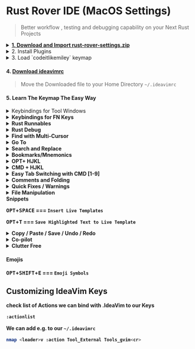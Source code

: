 # Rust Rover IDE (MacOS Settings)

> Better workflow , testing and debugging capability on your Next Rust Projects


<details>
  <summary>
    <a href="https://github.com/codeitlikemiley/rust-rover-settings/raw/main/rust-rover-settings.zip">
      <strong>1. Download and Import rust-rover-settings.zip</strong>
    </a>
  </summary>
  <img src="import_settings.png" alt="Alt text" />
</details>

<details>
<summary>
2. Install  Plugins
</summary>

- IdeaVim
- IdeaVim-Sneak
- Whichkey
- .env file support
- Better highlights
- Github Copilot

</details>


<details>
  <summary>3. Load `codeitlikemiley` keymap</summary>

![Alt text](keymap.png)

</details>

#### 4. [Download ideavimrc](https://github.com/codeitlikemiley/rust-rover-settings/blob/main/.ideavimrc)

> Move the Downloaded file to your Home Directory `~/.ideavimrc`

#### 5. Learn The Keymap The Easy Way

<details>
  <summary>Keybindings for Tool Windows</summary>

### <strong>Upper Left SideBar Keybindings</strong>

![Alt text](upper-sidebar.png)

<kbd>CMD</kbd> + <kbd>F1</kbd> === `Tool Windows: Project`

<kbd>CMD</kbd> + <kbd>F2</kbd> === `Tool Windows: Structure`

<kbd>CMD</kbd> + <kbd>F3</kbd> === `Tool Windows: Bookmarks`

<kbd>CMD</kbd> + <kbd>F4</kbd> === `Tool Windows: TODO`

<kbd>CMD</kbd> + <kbd>F5</kbd> === `Refresh Cargo Projects`


### <strong>Right SideBar Keybindings</strong>

![Alt text](right-sidebar.png)

<kbd>CMD</kbd> + <kbd>F12</kbd> === `Tool Windows: Notifications`

<kbd>CMD</kbd> + <kbd>F11</kbd> === `Tool Windows: Cargo`

<kbd>CMD</kbd> + <kbd>F10</kbd> === `Tool Windows: Database`

<kbd>CMD</kbd> + <kbd>F9</kbd> === `Tool Windows: Github Co-pilot`


### <strong>Lower Left SideBar Keybindings</strong>

![Alt text](lower-sidebar.png)

<kbd>OPT</kbd> + <kbd>C</kbd> === `Tool Windows: Commit`

<kbd>OPT</kbd> + <kbd>G</kbd>=== `Tool Windows: Git`

<kbd>OPT</kbd> + <kbd>B</kbd> === `Tool Windows: Build`

<kbd>OPT</kbd> + <kbd>R</kbd> === `Tool Windows: Run`

<kbd>OPT</kbd> + <kbd>P</kbd> === `Tool Windows: Problems`

<kbd>CMD</kbd> + <kbd>TILDA</kbd> === `Tool Windows: Terminal`

</details>

<details>
<summary>
<strong>Keybindings for FN Keys<strong>
</summary>

<kbd>F1</kbd> === `Quick Documentation`

<kbd>F2</kbd> === `Rename`

<kbd>F3</kbd> === `Refactor`

<kbd>F4</kbd> === `Jump To Source`

</details>



<details>
<summary>
<strong>Rust Runnables<strong>
</summary>

<kbd>CMD</kbd> + <kbd>R</kbd>=== `Run Under Cursor`

<kbd>CMD</kbd> + <kbd>SHIFT</kbd> + <kbd>R</kbd>=== `Re-Run Last Command`

</details>

<details>
<summary>
<strong>Rust Debug<strong>
</summary>

<kbd>CMD</kbd> + <kbd>T</kbd>=== `Run Debugger Under Cursor`

<kbd>CMD</kbd> + <kbd>SHIFT</kbd> + <kbd>D</kbd>=== `Toggle Debugger Breakpoint`

<kbd>CMD</kbd> + <kbd>SHIFT</kbd> + <kbd>T</kbd>=== `Stop`

<kbd>OPT</kbd> + <kbd>F1</kbd>=== `Step Into`

<kbd>OPT</kbd> + <kbd>F2</kbd>=== `Step Over`

<kbd>OPT</kbd> + <kbd>F3</kbd>=== `Step Out`

<kbd>OPT</kbd> + <kbd>F4</kbd>=== `Pause Program`

<kbd>OPT</kbd> + <kbd>SHIFT</kbd> + <kbd>R</kbd>=== `Resume Program`

<kbd>SHIFT</kbd> + <kbd>F1</kbd>=== `Smart Step Into`

<kbd>OPT</kbd> + <kbd>SHIFT</kbd> + <kbd>F1</kbd>=== `Force Step Into`

<kbd>OPT</kbd> + <kbd>SHIFT</kbd> + <kbd>F2</kbd>=== `Force Step Over`

</details>

<details>
<summary>
<strong>Find with Multi-Cursor<strong>
</summary>

<kbd>CMD</kbd> + <kbd>F</kbd>=== `Find`

<kbd>CMD</kbd> + <kbd>]</kbd>=== `Find Next`

<kbd>CMD</kbd> + <kbd>SHIFT</kbd> + <kbd>N</kbd>=== `Add Selection For Next Occurence`


<kbd>CMD</kbd> + <kbd>[</kbd>=== `Find Previous`


<kbd>CMD</kbd> + <kbd>SHIFT</kbd> + <kbd>N</kbd>=== `Unselect Occurence`


<kbd>CMD</kbd> + <kbd>\\</kbd>=== `Select All Occurence`

<kbd>CMD</kbd> + <kbd>SHIFT</kbd> + <kbd>F</kbd>=== `Find in Files`


<kbd>OPT</kbd> + <kbd>SHIFT</kbd> + <kbd>F</kbd>=== `Open File in Finder`

</details>

<details>
<summary>
<strong>Go To<strong>
</summary>

<kbd>CMD</kbd> + <kbd>P</kbd>=== `Search Everywhere`

<kbd>CMD</kbd> + <kbd>O</kbd>=== `Go to Type`

<kbd>CMD</kbd> + <kbd>I</kbd>=== `Go to Implementations`

<kbd>CMD</kbd> + <kbd>U</kbd>=== `Find Usage`

<kbd>CMD</kbd> + <kbd>E</kbd>=== `Find Recent`

<kbd>CMD</kbd> + <kbd>D</kbd>=== `Quick Definition`

<kbd>CMD</kbd> + <kbd>G</kbd>=== `Go to Reference Action`

<kbd>CMD</kbd> +<kbd>SHIFT</kbd> + <kbd>G</kbd>=== `Go to LineNumber:Column`


</details>


<details>
<summary>
<strong>Search and Replace<strong>
</summary>

<kbd>OPT</kbd> + <kbd>S</kbd>=== `Replace`

<kbd>OPT</kbd> + <kbd>SHIFT</kbd> + <kbd>S</kbd>=== `Replace in Files`

</details>

<details>
<summary>
<strong>Bookmarks/Mnemonics<strong>
</summary>

<kbd>CMD</kbd> + <kbd>M</kbd>=== `Go to Mnemonic`

<kbd>CMD</kbd> + <kbd>SHIFT</kbd> + <kbd>M</kbd>===  `Toggle Bookmark Mnemonic`

<kbd>CMD</kbd> + <kbd>B</kbd>=== `Show Bookmarks`

<kbd>CMD</kbd> + <kbd>SHIFT</kbd> + <kbd>B</kbd>=== `Toggle Bookmark/Mnemonic`


<strong> GO TO Bookmark Number</strong>


<kbd>CTRL</kbd> + <kbd>1</kbd>=== `Go to Bookmark 1`

<kbd>CTRL</kbd> + <kbd>2</kbd>=== `Go to Bookmark 2`

<kbd>CTRL</kbd> + <kbd>3</kbd>=== `Go to Bookmark 3`

<kbd>CTRL</kbd> + <kbd>4</kbd>=== `Go to Bookmark 4`

<kbd>CTRL</kbd> + <kbd>5</kbd>=== `Go to Bookmark 5`

<kbd>CTRL</kbd> + <kbd>6</kbd>=== `Go to Bookmark 6`

<kbd>CTRL</kbd> + <kbd>7</kbd>=== `Go to Bookmark 7`

<kbd>CTRL</kbd> + <kbd>8</kbd>=== `Go to Bookmark 8`

<kbd>CTRL</kbd> + <kbd>9</kbd>=== `Go to Bookmark 9`

<kbd>CTRL</kbd> + <kbd>0</kbd>=== `Go to Bookmark 0`

<kbd>OPT</kbd> + <kbd>X</kbd>=== `Pin Active Tab`

</details>



<details>
<summary>
<strong>OPT+ HJKL<strong>
</summary>

<kbd>OPT</kbd> + <kbd>H</kbd>=== `Shrink Selectiont`

<kbd>OPT</kbd> + <kbd>J</kbd>=== `Move Line Down`

<kbd>OPT</kbd> + <kbd>K</kbd>=== `Move Line Up`

<kbd>OPT</kbd> + <kbd>L</kbd>=== `Expand Selection`

<kbd>OPT</kbd> + <kbd>;</kbd>=== `Surround with`

</details>


<details>
<summary>
<strong>CMD + HJKL<strong>
</summary>

<strong>Mainly Use on for Navigating between Vim Splits</strong>

<kbd>CMD</kbd> + <kbd>H</kbd>=== `Move Left Pane`

<kbd>CMD</kbd> + <kbd>J</kbd>=== `Move Down Pane`

<kbd>CMD</kbd> + <kbd>K</kbd>=== `Move Up Pane`

<kbd>CMD</kbd> + <kbd>L</kbd>=== `Move Right Pane`

</details>

<details>
<summary>
<strong>Easy Tab Switching with CMD [1-9]<strong>
</summary>

<kbd>CMD</kbd> + <kbd>1</kbd>=== `Select Tab 1`

<kbd>CMD</kbd> + <kbd>2</kbd>=== `Select Tab 2`

<kbd>CMD</kbd> + <kbd>3</kbd>=== `Select Tab 3`

<kbd>CMD</kbd> + <kbd>4</kbd>=== `Select Tab 4`

<kbd>CMD</kbd> + <kbd>5</kbd>=== `Select Tab 5`

<kbd>CMD</kbd> + <kbd>6</kbd>=== `Select Tab 6`

<kbd>CMD</kbd> + <kbd>7</kbd>=== `Select Tab 7`

<kbd>CMD</kbd> + <kbd>8</kbd>=== `Select Tab 8`

<kbd>CMD</kbd> + <kbd>9</kbd>=== `Select Tab 9`

</details>

<details>
<summary>
<strong>Comments and Folding<strong>
</summary>


<kbd>CMD</kbd>+<kbd>/</kbd> === `Comment`

<kbd>CMD</kbd>+<kbd>SHIFT</kbd> +<kbd>/</kbd>=== `Block Comment`

<kbd>CMD</kbd>+<kbd>-</kbd> === `Folding Collapse`

<kbd>CMD</kbd>+<kbd>SHIFT</kbd> +<kbd>-</kbd>=== `Collapse All`

<kbd>CMD</kbd>+<kbd>-</kbd> === `Folding Expand`

<kbd>CMD</kbd>+<kbd>SHIFT</kbd> +<kbd>+</kbd>=== `Expand All`

</details>


<details>
<summary>
<strong>Quick Fixes / Warnings<strong>
</summary>

<kbd>CMD</kbd>+<kbd>.</kbd> === `Quick Fixes`

<kbd>OPT</kbd>+<kbd>[</kbd> === `Previous Highlighted Error`

<kbd>OPT</kbd>+<kbd>]</kbd> === `Next Highlighted Error`

<kbd>OPT</kbd>+<kbd>Backslash(\)</kbd> === `Error Description`

</details>

<details>
<summary>File Manipulation</summary>

<kbd>CMD</kbd>+<kbd>N</kbd> === `New File`

<kbd>CMD</kbd>+<kbd>SHIFT</kbd>+<kbd>N</kbd> === `New Directory`

<kbd>OPT</kbd>+<kbd>N</kbd> === `New Rust File`

<kbd>OPT</kbd>+<kbd>SHIFT</kbd>+<kbd>N</kbd> === `New Crate`

<kbd>OPT</kbd>+<kbd>M</kbd> === `Refactor: Move`

<kbd>OPT</kbd>+<kbd>SHIFT</kbd>+<kbd>N</kbd> === `Refactor: Copy`


</details


<details>
<summary>
Snippets
</summary>

<kbd>OPT</kbd>+<kbd>SPACE</kbd> === `Insert Live Templates`

<kbd>OPT</kbd>+<kbd>T</kbd> === `Save Highlighted Text to Live Template`

</details>

<details>
<summary>
<strong>Copy / Paste / Save / Undo / Redo<strong>
</summary>

<kbd>CMD</kbd>+<kbd>S</kbd> === `Save all`

<kbd>CMD</kbd>+<kbd>X</kbd> === `Cut`

<kbd>CMD</kbd>+<kbd>V</kbd> === `Paste`

<kbd>CMD</kbd>+<kbd>Z</kbd> === `Undo`

<kbd>CMD</kbd>+<kbd>SHIFT</kbd>+<kbd>Z</kbd> === `Redo`

<kbd>CMD</kbd>+<kbd>Y</kbd> === `Redo`

</details>

<details>
<summary>Co-pilot</summary>

<kbd>OPT</kbd>+<kbd>,</kbd> === `Copilot: Show Previous Completion`

<kbd>OPT</kbd>+<kbd>.</kbd> === `Copilot: Show Next Completion`

<kbd>OPT</kbd>+<kbd>/</kbd> === `Copilot: Show Completions`

</details>

<details>
<summary>Clutter Free</summary>

<kbd>OPT</kbd>+<kbd>z</kbd> === `Toggle Zen Mode`

<kbd>OPT</kbd>+<kbd>SHIFT</kbd>+<kbd>z</kbd> === `Toggle Distraction Free Mode`

<kbd>OPT</kbd>+<kbd>SHIFT</kbd>+<kbd>\\</kbd> === `Clear All Notification`

</details>


#### Emojis

<kbd>OPT</kbd>+<kbd>SHIFT</kbd>+<kbd>E</kbd> === `Emoji Symbols`


## Customizing IdeaVim Keys

check list of Actions we can bind with .IdeaVim to our Keys

```sh
:actionlist
```

We can add e.g. to our `~/.ideavimrc`

```sh
nmap <leader>v :action Tool_External Tools_gvim<cr>
```





